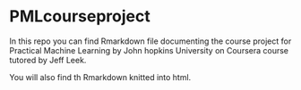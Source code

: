 # PMLcourseproject

In this repo you can find Rmarkdown file documenting the course project for Practical Machine Learning by John hopkins University on Coursera course tutored by Jeff Leek.

You will also find th Rmarkdown knitted into html.